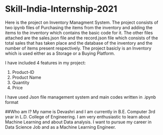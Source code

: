 

# Skill-India-Internship-2021
Here is the project on Inventory Managment System.
The project consists of two ipynb files of Purchasing the items from the inventory and adding the items to the inventory which contains the basic code for it.
The other files attached are the sales.json file and the record.json file which consists of the total sales that has taken place and the database of the inventory and the number of items present respectively.
The project basicly is an Inventory which is used either as a Storage or a Buying Platform.

I have included 4 features in my project:
1) Product-ID
2) Product Name
3) Quantity
4) Price

I have used Json file management system and main codes written in .ipynb format

##Who am I?
My name is Devashri and I am currently in B.E. Computer 3rd year in L.D. College of Engineering. I am very enthusiastic to learn about Machine Learning and about Data analysis.
I want to pursue my career in Data Science Job and as a Machine Learning Engineer.

